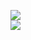 [![](https://img.shields.io/badge/Made%20With-Github%20Spray-lightgrey.svg?style=for-the-badge&logo=github)](https://github.com/Annihil/github-spray#25648)  
[![](https://i.imgur.com/2DrTn0Z.gif)](https://github.com/Annihil/github-spray)